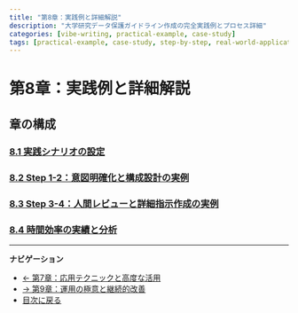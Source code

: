 ```yaml
---
title: "第8章：実践例と詳細解説"
description: "大学研究データ保護ガイドライン作成の完全実践例とプロセス詳細"
categories: [vibe-writing, practical-example, case-study]
tags: [practical-example, case-study, step-by-step, real-world-application]
---
```


# 第8章：実践例と詳細解説

## 章の構成

### [8.1 実践シナリオの設定](section-08-01-scenario-setup.md)

### [8.2 Step 1-2：意図明確化と構成設計の実例](section-08-02-intent-and-structure.md)

### [8.3 Step 3-4：人間レビューと詳細指示作成の実例](section-08-03-review-and-instructions.md)

### [8.4 時間効率の実績と分析](section-08-04-efficiency-analysis.md)

---

**ナビゲーション**
- [← 第7章：応用テクニックと高度な活用](chapter-07-advanced-techniques.md)
- [→ 第9章：運用の極意と継続的改善](chapter-09-operational-excellence.md)
- [目次に戻る](table-of-contents.md)